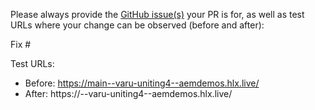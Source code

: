 Please always provide the [GitHub issue(s)](../issues) your PR is for, as well as test URLs where your change can be observed (before and after):

Fix #<gh-issue-id>

Test URLs:
- Before: https://main--varu-uniting4--aemdemos.hlx.live/
- After: https://<branch>--varu-uniting4--aemdemos.hlx.live/
